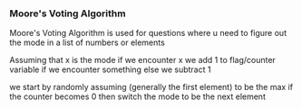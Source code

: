 

### Moore's Voting Algorithm
Moore's Voting Algorithm is used for questions where u need to figure out the mode in a list of numbers or elements

Assuming that x is the mode 
if we encounter x we add 1 to flag/counter variable
if we encounter something else we subtract 1 

we start by randomly assuming (generally the first element) to be the max if the counter becomes 0 then switch the mode to be the next element




